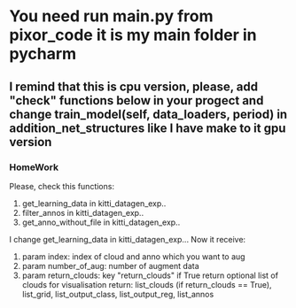 # You need run main.py from pixor_code it is my main folder in pycharm
## I remind that this is cpu version, please, add "check" functions below in your progect and change train_model(self, data_loaders, period) in addition_net_structures like I have make to it gpu version

### HomeWork
Please, check this functions:
1) get_learning_data in kitti_datagen_exp..
2) filter_annos in kitti_datagen_exp..
3) get_anno_without_file in kitti_datagen_exp..


I change get_learning_data in kitti_datagen_exp...
Now it receive:
1) param index: index of cloud and anno which you want to aug
2) param number_of_aug: number of augment data
3) param return_clouds: key "return_clouds" if True return optional list of clouds for visualisation
return: list_clouds (if return_clouds == True), list_grid, list_output_class, list_output_reg, list_annos


